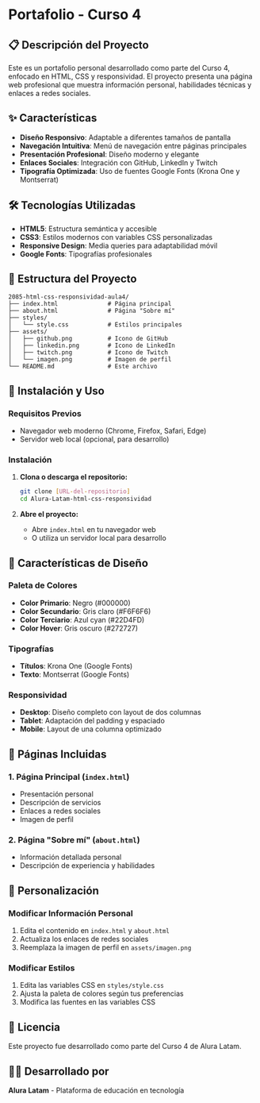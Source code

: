 # Portafolio - Curso 4

## 📋 Descripción del Proyecto

Este es un portafolio personal desarrollado como parte del Curso 4, enfocado en HTML, CSS y responsividad. El proyecto presenta una página web profesional que muestra información personal, habilidades técnicas y enlaces a redes sociales.

## ✨ Características

- **Diseño Responsivo**: Adaptable a diferentes tamaños de pantalla
- **Navegación Intuitiva**: Menú de navegación entre páginas principales
- **Presentación Profesional**: Diseño moderno y elegante
- **Enlaces Sociales**: Integración con GitHub, LinkedIn y Twitch
- **Tipografía Optimizada**: Uso de fuentes Google Fonts (Krona One y Montserrat)

## 🛠️ Tecnologías Utilizadas

- **HTML5**: Estructura semántica y accesible
- **CSS3**: Estilos modernos con variables CSS personalizadas
- **Responsive Design**: Media queries para adaptabilidad móvil
- **Google Fonts**: Tipografías profesionales

## 📁 Estructura del Proyecto

```
2085-html-css-responsividad-aula4/
├── index.html              # Página principal
├── about.html              # Página "Sobre mí"
├── styles/
│   └── style.css           # Estilos principales
├── assets/
│   ├── github.png          # Icono de GitHub
│   ├── linkedin.png        # Icono de LinkedIn
│   ├── twitch.png          # Icono de Twitch
│   └── imagen.png          # Imagen de perfil
└── README.md               # Este archivo
```

## 🚀 Instalación y Uso

### Requisitos Previos
- Navegador web moderno (Chrome, Firefox, Safari, Edge)
- Servidor web local (opcional, para desarrollo)

### Instalación

1. **Clona o descarga el repositorio:**
   ```bash
   git clone [URL-del-repositorio]
   cd Alura-Latam-html-css-responsividad
   ```

2. **Abre el proyecto:**
   - Abre `index.html` en tu navegador web
   - O utiliza un servidor local para desarrollo

## 🎨 Características de Diseño

### Paleta de Colores
- **Color Primario**: Negro (#000000)
- **Color Secundario**: Gris claro (#F6F6F6)
- **Color Terciario**: Azul cyan (#22D4FD)
- **Color Hover**: Gris oscuro (#272727)

### Tipografías
- **Títulos**: Krona One (Google Fonts)
- **Texto**: Montserrat (Google Fonts)

### Responsividad
- **Desktop**: Diseño completo con layout de dos columnas
- **Tablet**: Adaptación del padding y espaciado
- **Mobile**: Layout de una columna optimizado

## 📱 Páginas Incluidas

### 1. Página Principal (`index.html`)
- Presentación personal
- Descripción de servicios
- Enlaces a redes sociales
- Imagen de perfil

### 2. Página "Sobre mí" (`about.html`)
- Información detallada personal
- Descripción de experiencia y habilidades

## 🔧 Personalización

### Modificar Información Personal
1. Edita el contenido en `index.html` y `about.html`
2. Actualiza los enlaces de redes sociales
3. Reemplaza la imagen de perfil en `assets/imagen.png`

### Modificar Estilos
1. Edita las variables CSS en `styles/style.css`
2. Ajusta la paleta de colores según tus preferencias
3. Modifica las fuentes en las variables CSS

## 📄 Licencia

Este proyecto fue desarrollado como parte del Curso 4 de Alura Latam.

## 👨‍💻 Desarrollado por

**Alura Latam** - Plataforma de educación en tecnología
